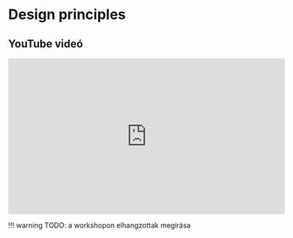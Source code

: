 # Design principles

## YouTube videó

<div class="youtube-16-9">
    <iframe width="560" height="315" src="https://www.youtube-nocookie.com/embed/9xrEZ6jqdik" title="YouTube video player" frameborder="0" allow="accelerometer; autoplay; clipboard-write; encrypted-media; gyroscope; picture-in-picture" allowfullscreen></iframe>
</div>

!!! warning
    TODO: a workshopon elhangzottak megírása
